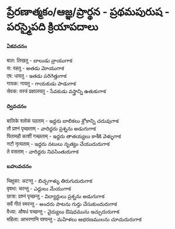 # ప్రేరణాత్మకం/ఆజ్ఞ/ప్రార్థన - ప్రథమపురుష - పరస్మైపది క్రియాపదాలు 

#### ఏకవచనం 
बाल: लिखतु - బాలుడు వ్రాయుగాక   
स: वहतु -  అతడు మోయుగాక   
एष: धावतु - ఇతడు పరిగెత్తుగాక   
गायक: गायतु - గాయకుడు పాడుగాక   
सेवक: वस्त्रं प्रक्षालयतु - సేవకుడు వస్త్రాన్ని ఉతుకుగాక 

#### ద్వివచనం
बालिके श्लोकं पठताम् - ఇద్దరు బాలికలు శ్లోకాన్ని చదువుగాక   
तौ प्रश्नं पृच्छताम् -  వారిద్దరు ప్రశ్నను అడుగుగాక   
पितामहौ काशीं गच्छताम् - ఇద్దరు తాతయ్యలు కాశీకి వెళ్ళుగాక   
नटौ नृत्यताम् - ఇద్దరు నటులు నృత్యం చేయుదురుగాక   
ते वसताम् - వారిద్దరు నివసింతురుగాక  

#### బహువచనం
भिक्षुका: अटन्तु - బిచ్చగాళ్ళు తిరుగుదురుగాక   
वृषभा: चरन्तु - ఎద్దులు మేయుగాక   
छात्रा: प्रश्नं पृच्छन्तु - విద్యార్థులు ప్రశ్నను అడుగుగాక   
सर्वे गीतं स्मरन्तु - అందరు పాటను గుర్తు చేసుకుందురుగాక   
वैध्या: औषधं यच्छन्तु - వైద్యులు ఔషధమును ఇచ్చుదురుగాక   
महिला: आभरणानि पश्यन्तु - మహిళలు ఆభరణములను చూచుదురుగాక  